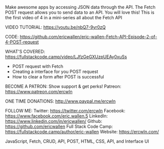 Make awesome apps by accessing JSON data through the API.  The Fetch POST request allows you to send data to an API. You will love this! This is the first video of 4 in a mini-series all about the Fetch API

VIDEO TUTORIAL:
https://youtu.be/nbQ7-9yr0zQ

CODE:
https://github.com/ericwallen/eric-wallen-Fetch-API-Episode-2-of-4-POST-request

WHAT'S COVERED:
https://fullstackcode.camp/video/LJfzGeGXUzpUEAy0xuSs
* POST request with Fetch
* Creating a interface for you POST request
* How to clear a form after POST is successful

BECOME A PATRON: Show support & get perks!
Patreon: https://www.patreon.com/ercwln

ONE TIME DONATIONS:
http://www.paypal.me/ercwln

FOLLOW ME:
Twitter: https://twitter.com/ercwln
Facebook: https://www.facebook.com/eric.wallen.5
LinkedIn: https://www.linkedin.com/in/ericwallen/
Github: https://github.com/ericwallen
Full Stack Code Camp: https://fullstackcode.camp/author/eric-wallen
Website: https://ercwln.com/

JavaScript,  Fetch, CRUD, API, POST, HTML, CSS, API, and  Interface UI